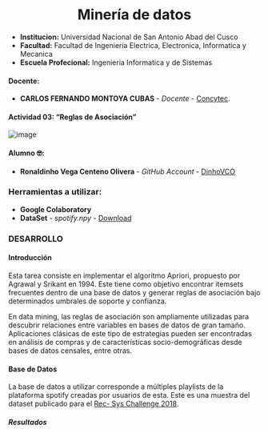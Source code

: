 # **<center>Minería de datos </center>**

- **Institucion:** Universidad Nacional de San Antonio Abad del Cusco
- **Facultad:** Facultad de Ingenieria Electrica, Electronica, Informatica y Mecanica
- **Escuela Profecional:** Ingenieria Informatica y de Sistemas

#### Docente:
- **CARLOS FERNANDO MONTOYA CUBAS** - _Docente_ - [Concytec](http://dina.concytec.gob.pe/appDirectorioCTI/VerDatosInvestigador.do;jsessionid=0a57f731d8f19e91a96dd3446392?id_investigador=19358).

#### Actividad 03: “Reglas de Asociación”
![image](https://github.com/DinhoVCO/pruebas/blob/main/reglas.png)


#### Alumno 🤓:
- **Ronaldinho Vega Centeno Olivera** - _GitHub Account_ - [DinhoVCO](https://github.com/DinhoVCO)

### Herramientas a utilizar:

- **Google Colaboratory**
- **DataSet** - _spotify.npy_ - [Download](https://drive.google.com/u/0/uc?id=14TGihNzBR24OuobvS1P4Qfn6AQSlfF1P&export=download)

### DESARROLLO

#### Introducción
Esta tarea consiste en implementar el algoritmo Apriori, propuesto por Agrawal y Srikant en 1994. Este tiene como objetivo encontrar itemsets frecuentes dentro de 
una base de datos y generar reglas de asociación bajo determinados umbrales de soporte y confianza.

En data mining, las reglas de asociación son ampliamente utilizadas para descubrir relaciones entre variables en bases de datos de gran tamaño. Aplicaciones clásicas 
de este tipo de estrategias pueden ser encontradas en análisis de compras y de características socio-demográficas desde bases de datos censales, entre otras.

#### Base de Datos
La base de datos a utilizar corresponde a múltiples playlists de la plataforma spotify creadas por usuarios de esta. Este es una muestra del dataset publicado para el [Rec- Sys
Challenge 2018](http://www.recsyschallenge.com/2018/).

##### Resultados




